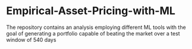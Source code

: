 # Empirical-Asset-Pricing-with-ML
The repository contains an analysis employing different ML tools with the goal of generating a portfolio capable of beating the market over a test window of 540 days
